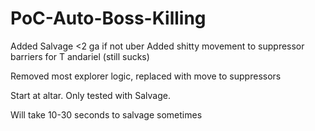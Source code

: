 # PoC-Auto-Boss-Killing

Added Salvage <2 ga if not uber
Added shitty movement to suppressor barriers for T andariel (still sucks) 

Removed most explorer logic, replaced with move to suppressors 

Start at altar. 
Only tested with Salvage. 

Will take 10-30 seconds to salvage sometimes 
